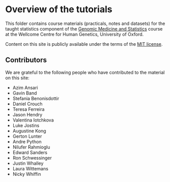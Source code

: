 # Overview of the tutorials

This folder contains course materials (practicals, notes and datasets) for the taught statistics component of the
[Genomic Medicine and Statistics](https://www.well.ox.ac.uk/study/gms) course at the Wellcome
Centre for Human Genetics, University of Oxford.

Content on this site is publicly available under the terms of the [MIT license](LICENSE).

## Contributors ##

We are grateful to the following people who have contributed to the material on this site:

* Azim Ansari
* Gavin Band
* Stefania Benonisdottir
* Daniel Crouch
* Teresa Ferreira
* Jason Hendry
* Valentina Iotchkova
* Luke Jostins
* Augustine Kong
* Gerton Lunter
* Andre Python
* Nilufer Rahmioglu
* Edward Sanders
* Ron Schwessinger
* Justin Whalley
* Laura Wittemans
* Nicky Whiffin
